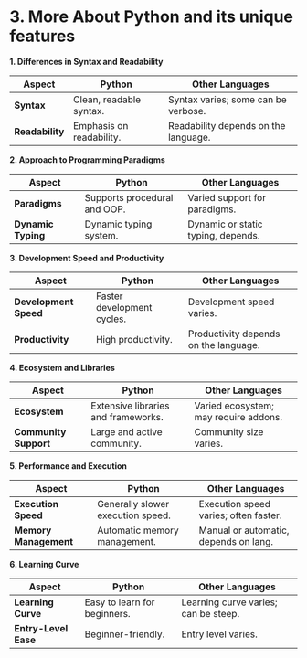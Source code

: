 # 3. More About Python and its unique features

**1. Differences in Syntax and Readability**

| **Aspect**                  | **Python**                            | **Other Languages**                    |
|-----------------------------|--------------------------------------|----------------------------------------|
| **Syntax**                  | Clean, readable syntax.              | Syntax varies; some can be verbose.    |
| **Readability**             | Emphasis on readability.             | Readability depends on the language.   |

**2. Approach to Programming Paradigms**

| **Aspect**                  | **Python**                            | **Other Languages**                    |
|-----------------------------|--------------------------------------|----------------------------------------|
| **Paradigms**               | Supports procedural and OOP.         | Varied support for paradigms.          |
| **Dynamic Typing**          | Dynamic typing system.                | Dynamic or static typing, depends.     |

**3. Development Speed and Productivity**

| **Aspect**                  | **Python**                            | **Other Languages**                    |
|-----------------------------|--------------------------------------|----------------------------------------|
| **Development Speed**       | Faster development cycles.           | Development speed varies.              |
| **Productivity**            | High productivity.                   | Productivity depends on the language.  |

**4. Ecosystem and Libraries**

| **Aspect**                  | **Python**                            | **Other Languages**                    |
|-----------------------------|--------------------------------------|----------------------------------------|
| **Ecosystem**               | Extensive libraries and frameworks.   | Varied ecosystem; may require addons.  |
| **Community Support**        | Large and active community.           | Community size varies.                 |

**5. Performance and Execution**

| **Aspect**                  | **Python**                            | **Other Languages**                    |
|-----------------------------|--------------------------------------|----------------------------------------|
| **Execution Speed**         | Generally slower execution speed.     | Execution speed varies; often faster.  |
| **Memory Management**       | Automatic memory management.          | Manual or automatic, depends on lang.  |

**6. Learning Curve**

| **Aspect**                  | **Python**                            | **Other Languages**                    |
|-----------------------------|--------------------------------------|----------------------------------------|
| **Learning Curve**          | Easy to learn for beginners.          | Learning curve varies; can be steep.   |
| **Entry-Level Ease**        | Beginner-friendly.                    | Entry level varies.                    |

